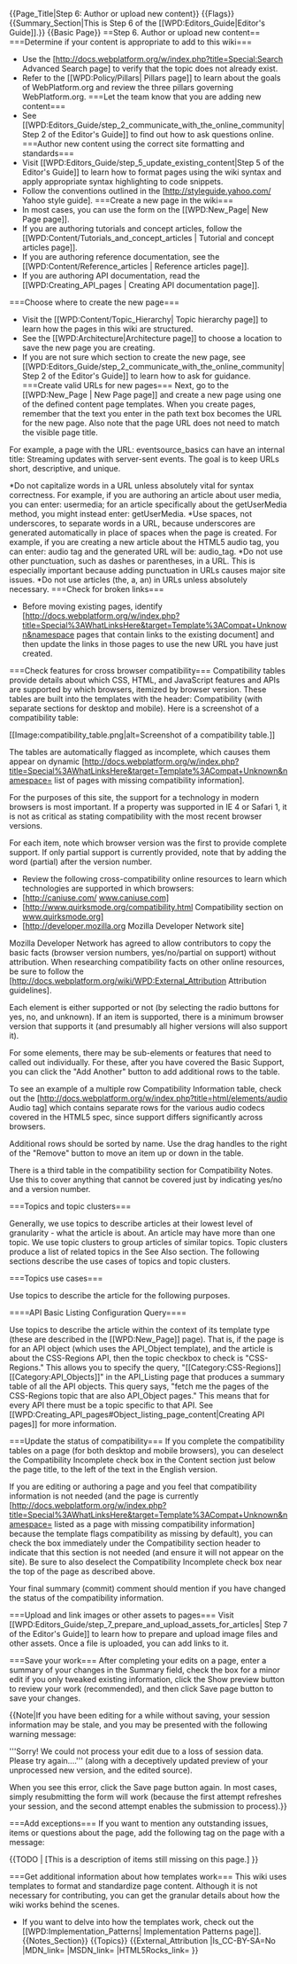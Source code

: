{{Page_Title|Step 6: Author or upload new content}}
{{Flags}}
{{Summary_Section|This is Step 6 of the [[WPD:Editors_Guide|Editor's Guide]].}}
{{Basic Page}}
==Step 6. Author or upload new content==
===Determine if your content is appropriate to add to this wiki===
* Use the [http://docs.webplatform.org/w/index.php?title=Special:Search Advanced Search page] to verify that the topic does not already exist. 
* Refer to the [[WPD:Policy/Pillars| Pillars page]] to learn about the goals of WebPlatform.org and review the three pillars governing WebPlatform.org.
===Let the team know that you are adding new content=== 
* See [[WPD:Editors_Guide/step_2_communicate_with_the_online_community|Step 2 of the Editor's Guide]] to find out how to ask questions online.
===Author new content using the correct site formatting and standards=== 
* Visit [[WPD:Editors_Guide/step_5_update_existing_content|Step 5 of the Editor's Guide]] to learn how to format pages using the wiki syntax and apply appropriate syntax highlighting to code snippets.
* Follow the conventions outlined in the [http://styleguide.yahoo.com/ Yahoo style guide].
===Create a new page in the wiki===
* In most cases, you can use the form on the [[WPD:New_Page| New Page page]].
* If you are authoring tutorials and concept articles, follow the [[WPD:Content/Tutorials_and_concept_articles  | Tutorial and concept articles page]].
* If you are authoring reference documentation, see the [[WPD:Content/Reference_articles | Reference articles page]].
* If you are authoring API documentation, read the [[WPD:Creating_API_pages | Creating API documentation page]].

===Choose where to create the new page===
* Visit the [[WPD:Content/Topic_Hierarchy| Topic hierarchy page]] to learn how the pages in this wiki are structured.
* See the [[WPD:Architecture|Architecture page]] to choose a location to save the new page you are creating.
* If you are not sure which section to create the new page, see [[WPD:Editors_Guide/step_2_communicate_with_the_online_community|Step 2 of the Editor's Guide]] to learn how to ask for guidance.
===Create valid URLs for new pages===
Next, go to the [[WPD:New_Page | New Page page]] and create a new page using one of the defined content page templates. When you create pages, remember that the text you enter in the path text box becomes the URL for the new page. Also note that the page URL does not need to match the visible page title. 

For example, a page with the URL: eventsource_basics can have an internal title: Streaming updates with server-sent events. The goal is to keep URLs short, descriptive, and unique.

*Do not capitalize words in a URL unless absolutely vital for syntax correctness. For example, if you are authoring an article about user media, you can enter: usermedia; for an article specifically about the getUserMedia method, you might instead enter: getUserMedia.
*Use spaces, not underscores, to separate words in a URL, because underscores are generated automatically in place of spaces when the page is created. For example, if you are creating a new article about the HTML5 audio tag, you can enter: audio tag and the generated URL will be: audio_tag.
*Do not use other punctuation, such as dashes or parentheses, in a URL. This is especially important because adding punctuation in URLs causes major site issues.
*Do not use articles (the, a, an) in URLs unless absolutely necessary.
===Check for broken links===
* Before moving existing pages, identify [http://docs.webplatform.org/w/index.php?title=Special%3AWhatLinksHere&target=Template%3ACompat+Unknown&namespace pages that contain links to the existing document] and then update the links in those pages to use the new URL you have just created.

===Check features for cross browser compatibility===
Compatibility tables provide details about which CSS, HTML, and JavaScript  features and APIs are supported by which browsers, itemized by browser version. These tables are built into the templates with the header: Compatibility (with separate sections for desktop and mobile). Here is a screenshot of a compatibility table:

[[Image:compatibility_table.png|alt=Screenshot of a compatibility table.]]

The tables are automatically flagged as incomplete, which causes them appear on dynamic [http://docs.webplatform.org/w/index.php?title=Special%3AWhatLinksHere&target=Template%3ACompat+Unknown&namespace= list of pages with missing compatibility information].

For the purposes of this site, the support for a technology in modern browsers is most important. If a property was supported in IE 4 or Safari 1, it is not as critical as stating compatibility with the most recent browser versions. 

For each item, note which browser version was the first to provide complete support.  If only partial support is currently provided, note that by adding the word (partial) after the version number.

* Review the following cross-compatibility online resources to learn which technologies are supported in which browsers:
* [http://caniuse.com/ www.caniuse.com]
* [http://www.quirksmode.org/compatibility.html Compatibility section on www.quirksmode.org]
* [http://developer.mozilla.org Mozilla Developer Network site]

Mozilla Developer Network has agreed to allow contributors to copy the basic facts (browser version numbers, yes/no/partial on support) without attribution. When researching compatibility facts on other online resources, be sure to  follow the [http://docs.webplatform.org/wiki/WPD:External_Attribution Attribution guidelines].

Each element is either supported or not (by selecting the radio buttons for yes, no, and unknown). If an item is supported, there is a minimum browser version that supports it (and presumably all higher versions will also support it).

For some elements, there may be sub-elements or features that need to called out individually.  For these, after you have covered the Basic Support, you can click the "Add Another" button to add additional rows to the table.

To see an example of a multiple row Compatibility Information table, check out the [http://docs.webplatform.org/w/index.php?title=html/elements/audio Audio tag] which contains separate rows for the various audio codecs covered in the HTML5 spec, since support differs significantly across browsers.

Additional rows should be sorted by name.  Use the drag handles to the right of the "Remove" button to move an item up or down in the table.

There is a third table in the compatibility section for Compatibility Notes.  Use this to cover anything that cannot be covered just by indicating yes/no  and a version number.

===Topics and topic clusters===

Generally, we use topics to describe articles at their lowest level of granularity - what the article is about. An article may have more than one topic. We use topic clusters to group articles of similar topics. Topic clusters produce a list of related topics in the See Also section. The following sections describe the use cases of topics and topic clusters.

===Topics use cases===

Use topics to describe the article for the following purposes.

====API Basic Listing Configuration Query====

Use topics to describe the article within the context of its template type (these are described in the [[WPD:New_Page]] page). That is, if the page is for an API object (which uses the API_Object template), and the article is about the CSS-Regions API, then the topic checkbox to check is "CSS-Regions." This allows you to specify the query, "<nowiki>[[Category:CSS-Regions]][[Category:API_Objects]]</nowiki>" in the API_Listing page that produces a summary table of all the API objects. This query says, "fetch me the pages of the CSS-Regions topic that are also API_Object pages." This means that for every API there must be a topic specific to that API. See [[WPD:Creating_API_pages#Object_listing_page_content|Creating API pages]] for more information.


===Update the status of compatibility===
If you complete the compatibility tables on a page (for both desktop and mobile browsers), you can deselect the Compatibility Incomplete check box in the Content section just below the page title, to the left of the text in the English version.  

If you are editing or authoring a page and you feel that compatibility information is not needed (and the page is currently [http://docs.webplatform.org/w/index.php?title=Special%3AWhatLinksHere&target=Template%3ACompat+Unknown&namespace= listed as a page with missing compatibility information] because the template flags compatibility as missing by default), you can check the box immediately under the Compatibility section header to indicate that this section is not needed (and ensure it will not appear on the site). Be sure to also deselect the Compatibility Incomplete check box near the top of the page as described above.

Your final summary (commit) comment should mention if you have changed the status of the compatibility information. 

===Upload and link images or other assets to pages===
Visit [[WPD:Editors_Guide/step_7_prepare_and_upload_assets_for_articles| Step 7 of the Editor's Guide]] to learn how to prepare and upload image files and other assets. Once a file is uploaded, you can add links to it. 

===Save your work===
After completing your edits on a page, enter a summary of your changes in the Summary field, check the box for a minor edit if you only tweaked existing information, click the Show preview button to review your work (recommended), and then click Save page button to save your changes.

{{Note|If you have been editing for a while without saving, your session information may be stale, and you may be presented with the following warning message:

'''Sorry! We could not process your edit due to a loss of session data. Please try again....''' (along with a deceptively updated preview of your unprocessed new version, and the edited source). 

When you see this error, click the Save page button again. In most cases, simply resubmitting the form will work (because the first attempt refreshes your session, and the second attempt enables the submission to process).}}

===Add exceptions===
If you want to mention any outstanding issues, items or questions about the page, add the following tag on the page with a message:

<nowiki>
{{TODO | [This is a description of items still missing on this page.] }}</nowiki> 

===Get additional information about how templates work===
This wiki uses templates to format and standardize page content. Although it is not necessary for contributing, you can get the granular details about how the wiki works behind the scenes. 
* If you want to delve into how the templates work, check out the [[WPD:Implementation_Patterns| Implementation Patterns page]].
{{Notes_Section}}
{{Topics}}
{{External_Attribution
|Is_CC-BY-SA=No
|MDN_link=
|MSDN_link=
|HTML5Rocks_link=
}}